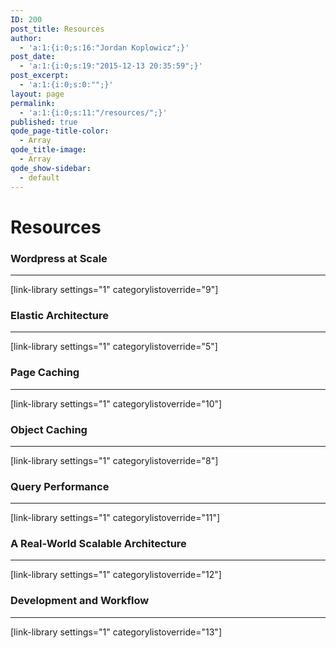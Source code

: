 ```yaml
---
ID: 200
post_title: Resources
author:
  - 'a:1:{i:0;s:16:"Jordan Koplowicz";}'
post_date:
  - 'a:1:{i:0;s:19:"2015-12-13 20:35:59";}'
post_excerpt:
  - 'a:1:{i:0;s:0:"";}'
layout: page
permalink:
  - 'a:1:{i:0;s:11:"/resources/";}'
published: true
qode_page-title-color:
  - Array
qode_title-image:
  - Array
qode_show-sidebar:
  - default
---
```

# Resources  

### Wordpress at Scale

* * *

[link-library settings="1" categorylistoverride="9"]

### Elastic Architecture

* * *

[link-library settings="1" categorylistoverride="5"]

### Page Caching

* * *

[link-library settings="1" categorylistoverride="10"]

### Object Caching

* * *

[link-library settings="1" categorylistoverride="8"]

### Query Performance

* * *

[link-library settings="1" categorylistoverride="11"]

### A Real-World Scalable Architecture

* * *

[link-library settings="1" categorylistoverride="12"]

### Development and Workflow

* * *

[link-library settings="1" categorylistoverride="13"]  